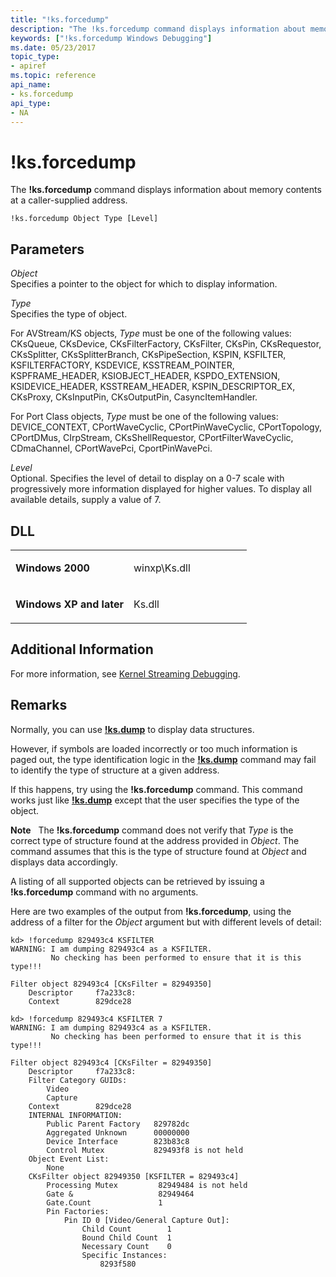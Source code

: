 ```yaml
---
title: "!ks.forcedump"
description: "The !ks.forcedump command displays information about memory contents at a caller-supplied address."
keywords: ["!ks.forcedump Windows Debugging"]
ms.date: 05/23/2017
topic_type:
- apiref
ms.topic: reference
api_name:
- ks.forcedump
api_type:
- NA
---
```


# !ks.forcedump


The **!ks.forcedump** command displays information about memory contents at a caller-supplied address.

```dbgcmd
!ks.forcedump Object Type [Level] 
```

## Parameters


<span id="_______Object______"></span><span id="_______object______"></span><span id="_______OBJECT______"></span> *Object*   
Specifies a pointer to the object for which to display information.

<span id="_______Type______"></span><span id="_______type______"></span><span id="_______TYPE______"></span> *Type*   
Specifies the type of object.

For AVStream/KS objects, *Type* must be one of the following values: CKsQueue, CKsDevice, CKsFilterFactory, CKsFilter, CKsPin, CKsRequestor, CKsSplitter, CKsSplitterBranch, CKsPipeSection, KSPIN, KSFILTER, KSFILTERFACTORY, KSDEVICE, KSSTREAM\_POINTER, KSPFRAME\_HEADER, KSIOBJECT\_HEADER, KSPDO\_EXTENSION, KSIDEVICE\_HEADER, KSSTREAM\_HEADER, KSPIN\_DESCRIPTOR\_EX, CKsProxy, CKsInputPin, CKsOutputPin, CasyncItemHandler.

For Port Class objects, *Type* must be one of the following values: DEVICE\_CONTEXT, CPortWaveCyclic, CPortPinWaveCyclic, CPortTopology, CPortDMus, CIrpStream, CKsShellRequestor, CPortFilterWaveCyclic, CDmaChannel, CPortWavePci, CportPinWavePci.

<span id="_______Level______"></span><span id="_______level______"></span><span id="_______LEVEL______"></span> *Level*   
Optional. Specifies the level of detail to display on a 0-7 scale with progressively more information displayed for higher values. To display all available details, supply a value of 7.

## DLL

<table>
<colgroup>
<col width="50%" />
<col width="50%" />
</colgroup>
<tbody>
<tr class="odd">
<td align="left"><p><strong>Windows 2000</strong></p></td>
<td align="left"><p>winxp\Ks.dll</p></td>
</tr>
<tr class="even">
<td align="left"><p><strong>Windows XP and later</strong></p></td>
<td align="left"><p>Ks.dll</p></td>
</tr>
</tbody>
</table>

 

## Additional Information

For more information, see [Kernel Streaming Debugging](../debugger/kernel-streaming-debugging.md).

## Remarks

Normally, you can use [**!ks.dump**](-ks-dump.md) to display data structures.

However, if symbols are loaded incorrectly or too much information is paged out, the type identification logic in the [**!ks.dump**](-ks-dump.md) command may fail to identify the type of structure at a given address.

If this happens, try using the **!ks.forcedump** command. This command works just like [**!ks.dump**](-ks-dump.md) except that the user specifies the type of the object.

**Note**   The **!ks.forcedump** command does not verify that *Type* is the correct type of structure found at the address provided in *Object*. The command assumes that this is the type of structure found at *Object* and displays data accordingly.

 

A listing of all supported objects can be retrieved by issuing a **!ks.forcedump** command with no arguments.

Here are two examples of the output from **!ks.forcedump**, using the address of a filter for the *Object* argument but with different levels of detail:

```dbgcmd
kd> !forcedump 829493c4 KSFILTER
WARNING: I am dumping 829493c4 as a KSFILTER.
         No checking has been performed to ensure that it is this type!!!

Filter object 829493c4 [CKsFilter = 82949350]
    Descriptor     f7a233c8:
    Context        829dce28

kd> !forcedump 829493c4 KSFILTER 7
WARNING: I am dumping 829493c4 as a KSFILTER.
         No checking has been performed to ensure that it is this type!!!

Filter object 829493c4 [CKsFilter = 82949350]
    Descriptor     f7a233c8:
    Filter Category GUIDs:
        Video
        Capture
    Context        829dce28
    INTERNAL INFORMATION:
        Public Parent Factory   829782dc
        Aggregated Unknown      00000000
        Device Interface        823b83c8
        Control Mutex           829493f8 is not held
    Object Event List:
        None
    CKsFilter object 82949350 [KSFILTER = 829493c4]
        Processing Mutex         82949484 is not held
        Gate &                   82949464
        Gate.Count               1
        Pin Factories:
            Pin ID 0 [Video/General Capture Out]:
                Child Count        1
                Bound Child Count  1
                Necessary Count    0
                Specific Instances:
                    8293f580 
```

